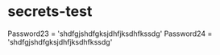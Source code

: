 # secrets-test
Password23 = 'shdfgjshdfgksjdhfjksdhfkssdg'
Password24 = 'shdfgjshdfgksjdhfjksdhfkssdg'
